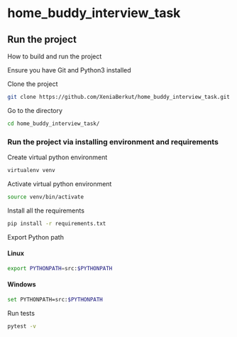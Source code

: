 # home_buddy_interview_task

## Run the project
How to build and run the project

Ensure you have Git and Python3 installed
 
Clone the project 
```bash
git clone https://github.com/XeniaBerkut/home_buddy_interview_task.git
```
Go to the directory
```bash
cd home_buddy_interview_task/
```
### Run the project via installing environment and requirements

Create virtual python environment
```bash
virtualenv venv
```
Activate virtual python environment
```bash
source venv/bin/activate
```
Install all the requirements
```bash
pip install -r requirements.txt
```
Export Python path
#### Linux
```bash
export PYTHONPATH=src:$PYTHONPATH

```
#### Windows
```bash
set PYTHONPATH=src:$PYTHONPATH

```
Run tests

```bash
pytest -v